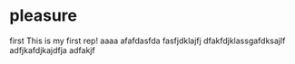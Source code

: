 # pleasure
first
This is my first rep!
aaaa
afafdasfda
fasfjdklajfj
dfakfdjklassgafdksajlf
adfjkafdjkajdfja
adfakjf
